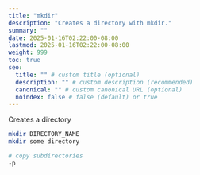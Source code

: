 ```yaml
---
title: "mkdir"
description: "Creates a directory with mkdir."
summary: ""
date: 2025-01-16T02:22:00-08:00
lastmod: 2025-01-16T02:22:00-08:00
weight: 999
toc: true
seo:
  title: "" # custom title (optional)
  description: "" # custom description (recommended)
  canonical: "" # custom canonical URL (optional)
  noindex: false # false (default) or true
---
```


Creates a directory

```bash
mkdir DIRECTORY_NAME
mkdir some directory

# copy subdirectories
-p
```
